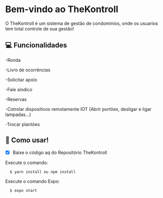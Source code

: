 # Bem-vindo ao TheKontroll </hr>
<p>O TheKontroll é um sistema de gestão de condomínios, onde os usuarios tem total controle de sua gestão!<p>
  
## 💻 Funcionalidades</hr>
<p>-Ronda</p>
<p>-Livro de ocorrências</p>
<p>-Solicitar apoio</p>
<p>-Fale sindico</p>
<p>-Reservas</p>
<p>-Cotrolar dispositivos remotamente IOT (Abrir portões, desligar e ligar lampadas...)</p>
<p>-Trocar plantões</p>

## 🚀  Como usar! </hr>

- [x] Baixe o código aq do Repositório TheKontroll

Execute o comando:
```
  $ yarn install ou npm install
```
Execute o comando Expo:
```
  $ expo start
```


